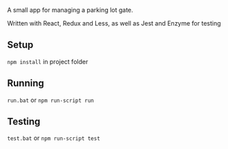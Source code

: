 A small app for managing a parking lot gate.

Written with React, Redux and Less, as well as Jest and Enzyme for testing

## Setup

`npm install` in project folder

## Running

`run.bat` or `npm run-script run`

## Testing

`test.bat` or `npm run-script test`
